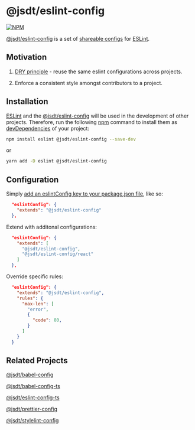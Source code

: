 @jsdt/eslint-config
===================

[![NPM](https://img.shields.io/npm/l/@jsdt/eslint-config)](LICENSE)

[@jsdt/eslint-config](https://github.com/jsdevtools/jsdevtools/tree/master/packages/configs/eslint-config) is a set of [shareable configs](https://eslint.org/docs/developer-guide/shareable-configs) for [ESLint](https://eslint.org/).

Motivation
------------

1. [DRY principle](https://en.wikipedia.org/wiki/Don%27t_repeat_yourself) - reuse the same eslint configurations across projects.

2. Enforce a consistent style amongst contributors to a project.

Installation
------------

[ESLint](https://eslint.org/) and the [@jsdt/eslint-config](https://github.com/jsdevtools/jsdevtools/tree/master/packages/configs/eslint-config) will be used in the development of other projects. Therefore, run the following [npm](https://docs.npmjs.com/about-npm/) command to install them as [devDependencies](https://docs.npmjs.com/files/package.json#devdependencies) of your project:

```bash
npm install eslint @jsdt/eslint-config --save-dev
```

or

```bash
yarn add -D eslint @jsdt/eslint-config
```

Configuration
-------------

Simply [add an eslintConfig key to your package.json file](https://eslint.org/docs/user-guide/configuring), like so:

```json
  "eslintConfig": {
    "extends": "@jsdt/eslint-config"
  },
```

Extend with additonal configurations:

```json
  "eslintConfig": {
    "extends": [
      "@jsdt/eslint-config",
      "@jsdt/eslint-config/react"
    ]
  },
```

Override specific rules:

```json
  "eslintConfig": {
    "extends": "@jsdt/eslint-config",
    "rules": {
      "max-len": [
        "error",
        {
          "code": 80,
        }
      ]
    }
  }
```

Related Projects
----------------

[@jsdt/babel-config](https://github.com/jsdevtools/jsdevtools/tree/master/packages/configs/babel-config)

[@jsdt/babel-config-ts](https://github.com/jsdevtools/jsdevtools/tree/master/packages/configs/babel-config-ts)

[@jsdt/eslint-config-ts](https://github.com/jsdevtools/jsdevtools/tree/master/packages/configs/eslint-config-ts)

[@jsdt/prettier-config](https://github.com/jsdevtools/jsdevtools/tree/master/packages/configs/prettier-config)

[@jsdt/stylelint-config](https://github.com/jsdevtools/jsdevtools/tree/master/packages/configs/stylelint-config)

